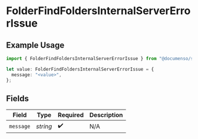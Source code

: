# FolderFindFoldersInternalServerErrorIssue

## Example Usage

```typescript
import { FolderFindFoldersInternalServerErrorIssue } from "@documenso/sdk-typescript/models/errors";

let value: FolderFindFoldersInternalServerErrorIssue = {
  message: "<value>",
};
```

## Fields

| Field              | Type               | Required           | Description        |
| ------------------ | ------------------ | ------------------ | ------------------ |
| `message`          | *string*           | :heavy_check_mark: | N/A                |